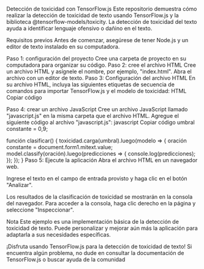 Detección de toxicidad con TensorFlow.js
Este repositorio demuestra cómo realizar la detección de toxicidad de texto usando TensorFlow.js y la biblioteca @tensorflow-models/toxicity. La detección de toxicidad del texto ayuda a identificar lenguaje ofensivo o dañino en el texto.

Requisitos previos
Antes de comenzar, asegúrese de tener Node.js y un editor de texto instalado en su computadora.

Paso 1: configuración del proyecto
Cree una carpeta de proyecto en su computadora para organizar su código.
Paso 2: cree el archivo HTML
Cree un archivo HTML y asígnele el nombre, por ejemplo, "index.html". Abra el archivo con un editor de texto.
Paso 3: Configuración del archivo HTML
En su archivo HTML, incluya las siguientes etiquetas de secuencia de comandos para importar TensorFlow.js y el modelo de toxicidad:
HTML
Copiar código
<script src="https://cdn.jsdelivr.net/npm/@tensorflow/tfjs"></script>
<script src="https://cdn.jsdelivr.net/npm/@tensorflow-models/toxicity"></script>
Paso 4: crear un archivo JavaScript
Cree un archivo JavaScript llamado "javascript.js" en la misma carpeta que el archivo HTML. Agregue el siguiente código al archivo "javascript.js":
javascript
Copiar código
umbral constante = 0,9;

función clasificar() {
     toxicidad.carga(umbral).luego(modelo => {
         oración constante = document.form1.mitext.value;
         model.classify(oración).luego(predicciones => {
             console.log(predicciones);
         });
     });
}
Paso 5: Ejecute la aplicación
Abra el archivo HTML en un navegador web.

Ingrese el texto en el campo de entrada provisto y haga clic en el botón "Analizar".

Los resultados de la clasificación de toxicidad se mostrarán en la consola del navegador. Para acceder a la consola, haga clic derecho en la página y seleccione "Inspeccionar".

Nota
Este ejemplo es una implementación básica de la detección de toxicidad de texto. Puede personalizar y mejorar aún más la aplicación para adaptarla a sus necesidades específicas.

¡Disfruta usando TensorFlow.js para la detección de toxicidad de texto! Si encuentra algún problema, no dude en consultar la documentación de TensorFlow.js o buscar ayuda de la comunidad
 
